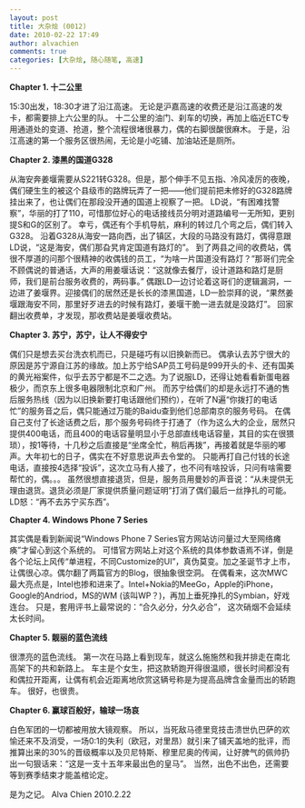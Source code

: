 ```yaml
---
layout: post
title: 大杂烩 (0012)
date: 2010-02-22 17:49
author: alvachien
comments: true
categories: [大杂烩, 随心随笔, 高速]
---
```

<div id="bp-5CD1AA99D25FD840_1285-content">

**Chapter 1. 十二公里**

15:30出发，18:30才进了沿江高速。
无论是沪嘉高速的收费还是沿江高速的发卡，都需要排上六公里的队。
十二公里的油门、刹车的切换，再加上临近ETC专用通道处的变道、抢道，整个流程很堵很暴力，偶的右脚很酸很麻木。
于是，沿江高速的第一个服务区很热闹，无论是小吃铺、加油站还是厕所。

**Chapter 2. 漆黑的国道G328**

从海安奔姜堰需要从S221转G328。但是，那个伸手不见五指、冷风凌厉的夜晚，偶们硬生生的被这个县级市的路牌玩弄了一把——他们提前把未修好的G328路牌挂出来了，也让偶们在那段没开通的国道上视察了一把。
LD说，“有困难找警察”，华丽的打了110，可惜那位好心的电话接线员分明对道路编号一无所知，更别提S和G的区别了。
幸亏，偶还有个手机导航，麻利的转过几个弯之后，偶们转入G328。
沿着G328从海安一路向西，出了镇区，大段的马路没有路灯，偶得意跟LD说，“这是海安，偶们那旮旯肯定国道有路灯的”。
到了两县之间的收费站，偶很不厚道的问那个很精神的收偶钱的员工，“为啥一片国道没有路灯？”那哥们完全不顾偶说的普通话，大声的用姜堰话说：“这就像去餐厅，设计道路和路灯是厨师，我们是前台服务收费的，两码事。”
偶跟LD一边讨论着这哥们的逻辑漏洞，一边进了姜堰界。迎接偶们的居然还是长长的漆黑国道，LD一脸崇拜的说，“果然姜堰跟海安不同，那里好歹进去的时候有路灯，姜堰干脆一进去就是没路灯”。
回家翻出收费单，才发现，那收费站是姜堰收费站。

**Chapter 3. 苏宁，苏宁，让人不得安宁**

偶们只是想去买台洗衣机而已，只是碰巧有以旧换新而已。
偶承认去苏宁很大的原因是苏宁源自江苏的缘故。加上苏宁给SAP员工号码是999开头的卡、还有国美的黄光裕案件，似乎去苏宁都是不二之选。为了说服LD，还得让她看看新蛋电器极少，而京东上很多电器限制北京和广州。
而苏宁给偶们的却是永远打不通的售后服务热线（因为以旧换新要打电话跟他们预约），在听了N遍“你拨打的电话忙”的服务音之后，偶只能通过万能的Baidu查到他们总部南京的服务号码。
在偶自己支付了长途话费之后，那个服务号码终于打通了（作为这么大的企业，居然只提供400电话，而且400的电话容量明显小于总部直线电话容量，其目的实在很猥琐），按1等待，十几秒之后直接是“坐席全忙，稍后再拨”，再接着就是华丽的嘟声。大年初七的日子，偶实在不好意思说声去令堂的。
只能再打自己付钱的长途电话，直接按4选择“投诉”，这次立马有人接了，也不问有啥投诉，只问有啥需要帮忙的，偶。。。
虽然很想直接退货，但是，服务员用曼妙的声音说：“从未提供无理由退货。退货必须是厂家提供质量问题证明”打消了偶们最后一丝挣扎的可能。
LD怒：“再不去苏宁买东西”。

**Chapter 4. Windows Phone 7 Series**

其实偶是看到新闻说“Windows Phone 7 Series官方网站访问量过大至网络瘫痪”才留心到这个系统的。
可惜官方网站上对这个系统的具体参数语焉不详，倒是各个论坛上风传“单进程，不同Customize的UI”，真伪莫变。加之圣诞节才上市，让偶很心凉。偶尔翻了两篇官方的Blog，很抽象很空洞。
在偶看来，这次MWC最大亮点是，Intel也掺和进来了。Intel+Nokia的MeeGo，Apple的iPhone，Google的Andriod，MS的WM (该叫WP？)，再加上垂死挣扎的Symbian，好戏连台。
只是，套用评书上最常说的：“合久必分，分久必合”， 这次硝烟不会延续太长时间。

**Chapter 5. 靓丽的蓝色流线**

很漂亮的蓝色流线。
第一次在马路上看到现车，就这么施施然和我并排走在南北高架下的共和新路上。
车主是个女生，把这款轿跑开得很温顺，很长时间都没有和偶拉开距离，让偶有机会近距离地欣赏这辆号称是为提高品牌含金量而出的轿跑车。
很好，也很贵。

**Chapter 6. 赢球百般好，输球一场哀**

白色军团的一切都被用放大镜观察。
所以，当死敌马德里竞技击溃世仇巴萨的欢愉还来不及消受，一场0:1的失利（欧冠，对里昂）就引来了铺天盖地的批评，而推算出来的30%的晋级概率以及贝尼特斯、穆里尼奥的传闻，让好脾气的佩帅扔出一句狠话来：“这是一支十五年来最出色的皇马”。
当然，出色不出色，还需要等到赛季结束才能盖棺论定。

是为之记。
Alva Chien
2010.2.22

</div>
